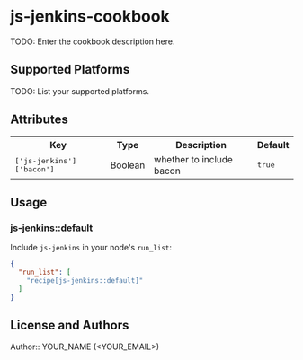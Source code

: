 # js-jenkins-cookbook

TODO: Enter the cookbook description here.

## Supported Platforms

TODO: List your supported platforms.

## Attributes

<table>
  <tr>
    <th>Key</th>
    <th>Type</th>
    <th>Description</th>
    <th>Default</th>
  </tr>
  <tr>
    <td><tt>['js-jenkins']['bacon']</tt></td>
    <td>Boolean</td>
    <td>whether to include bacon</td>
    <td><tt>true</tt></td>
  </tr>
</table>

## Usage

### js-jenkins::default

Include `js-jenkins` in your node's `run_list`:

```json
{
  "run_list": [
    "recipe[js-jenkins::default]"
  ]
}
```

## License and Authors

Author:: YOUR_NAME (<YOUR_EMAIL>)
